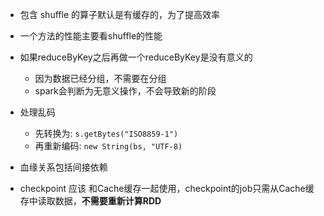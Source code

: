 - 包含 shuffle 的算子默认是有缓存的，为了提高效率
- 一个方法的性能主要看shuffle的性能
- 如果reduceByKey之后再做一个reduceByKey是没有意义的
    - 因为数据已经分组，不需要在分组
    - spark会判断为无意义操作，不会导致新的阶段
- 处理乱码
    - 先转换为: `s.getBytes("ISO8859-1")`
    - 再重新编码: `new String(bs, "UTF-8)`

- 血缘关系包括间接依赖
- checkpoint 应该 和Cache缓存一起使用，checkpoint的job只需从Cache缓存中读取数据，**不需要重新计算RDD**
